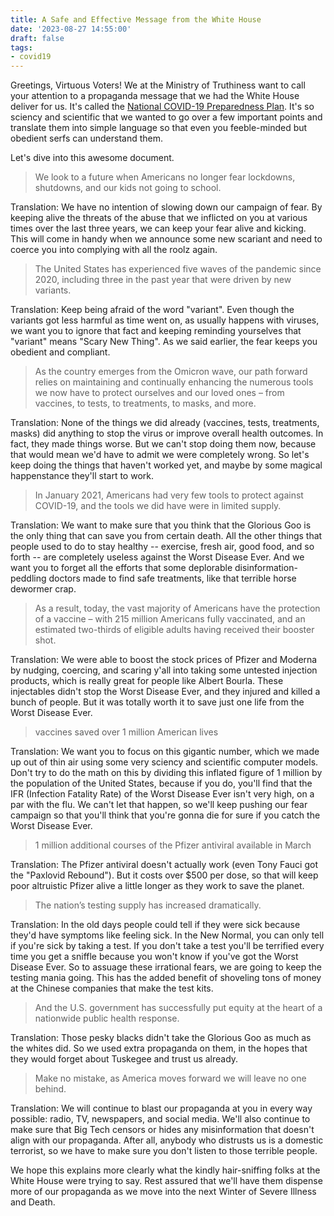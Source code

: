 ```yaml
---
title: A Safe and Effective Message from the White House
date: '2023-08-27 14:55:00'
draft: false
tags:
- covid19
---
```


Greetings, Virtuous Voters!  We at the Ministry of Truthiness want to call
your attention to a propaganda message that we had the White House
deliver for us.  It's called the
[National COVID-19 Preparedness Plan](https://www.whitehouse.gov/covidplan/).
It's so sciency and scientific that we wanted to go over a few important
points and translate them into simple language so that even you feeble-minded but obedient serfs can understand them.

Let's dive into this awesome document.

> We look to a future when Americans no longer fear lockdowns, shutdowns, and our kids not going to school.

Translation: We have no intention of slowing down our campaign of fear.  By keeping alive
the threats of the abuse that we inflicted on you at various times over the last
three years, we can keep your fear alive and kicking.  This will come in handy
when we announce some new scariant and need to coerce you into complying with
all the roolz again.

> The United States has experienced five waves of the pandemic since 2020, including three in the past year that were driven by new variants. 

Translation: Keep being afraid of the word "variant".  Even though the variants
got less harmful as time went on, as usually happens with viruses, we want you
to ignore that fact and keeping reminding yourselves that "variant" means
"Scary New Thing".  As we said earlier, the fear keeps you obedient and compliant.

> As the country emerges from the Omicron wave, our path forward relies on maintaining and continually enhancing the numerous tools we now have to protect ourselves and our loved ones – from vaccines, to tests, to treatments, to masks, and more. 

Translation: None of the things we did already (vaccines, tests, treatments, masks) did anything
to stop the virus or improve overall health outcomes.  In fact, they made things worse.
But we can't stop doing them now, because that would mean we'd have to admit we
were completely wrong.  So let's keep doing the things that haven't worked yet,
and maybe by some magical happenstance they'll start to work.

> In January 2021, Americans had very few tools to protect against COVID-19, and the tools we did have were in limited supply. 

Translation: We want to make sure that you think that the Glorious Goo is the only
thing that can save you from certain death.  All the other things that people
used to do to stay healthy -- exercise, fresh air, good food, and so forth -- are
completely useless against the Worst Disease Ever.  And we want you to forget all
the efforts that some deplorable disinformation-peddling doctors made to find safe treatments,
like that terrible horse dewormer crap.

> As a result, today, the vast majority of Americans have the protection of a vaccine – with 215 million Americans fully vaccinated, and an estimated two-thirds of eligible adults having received their booster shot. 

Translation: We were able to boost the stock prices of Pfizer and Moderna by nudging,
coercing, and scaring y'all into taking some untested injection products, which is
really great for people like Albert Bourla.  These injectables didn't stop the
Worst Disease Ever, and they injured and killed a bunch of people.  But it was totally worth it
to save just one life from the Worst Disease Ever.

> vaccines saved over 1 million American lives

Translation: We want you to focus on this gigantic number, which we
made up out of thin air using some very sciency and scientific
computer models.  Don't try to do the math on this by dividing this
inflated figure of 1 million by the population of the United States,
because if you do, you'll find that the IFR (Infection Fatality Rate)
of the Worst Disease Ever isn't very high, on a par with the flu.  We
can't let that happen, so we'll keep pushing our fear campaign so that
you'll think that you're gonna die for sure if you catch the Worst
Disease Ever.

> 1 million additional courses of the Pfizer antiviral available in March

Translation: The Pfizer antiviral doesn't actually work (even Tony Fauci got the
"Paxlovid Rebound").  But it costs over $500 per dose, so that will
keep poor altruistic Pfizer alive a little longer as they work to save
the planet.

> The nation’s testing supply has increased dramatically. 

Translation: In the old days people could tell if they were sick
because they'd have symptoms like feeling sick.  In the New Normal,
you can only tell if you're sick by taking a test.  If you don't take
a test you'll be terrified every time you get a sniffle because you
won't know if you've got the Worst Disease Ever.  So to assuage these
irrational fears, we are going to keep the testing mania going.  This
has the added benefit of shoveling tons of money at the Chinese
companies that make the test kits.

> And the U.S. government has successfully put equity at the heart of a nationwide public health response. 

Translation: Those pesky blacks didn't take the Glorious Goo as much as the whites did.
So we used extra propaganda on them, in the hopes that they would forget
about Tuskegee and trust us already.

> Make no mistake, as America moves forward we will leave no one behind.

Translation: We will continue to blast our propaganda at you in every way possible:
radio, TV, newspapers, and social media.  We'll also continue to make sure
that Big Tech censors or hides any misinformation that doesn't align
with our propaganda.  After all, anybody who distrusts us is a domestic terrorist,
so we have to make sure you don't listen to those terrible people.

We hope this explains more clearly what the kindly hair-sniffing folks
at the White House were trying to say.  Rest assured that we'll have
them dispense more of our propaganda as we move into the next Winter
of Severe Illness and Death.
